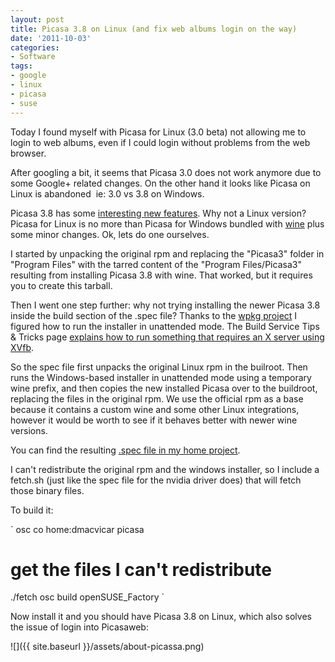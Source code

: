 ```yaml
---
layout: post
title: Picasa 3.8 on Linux (and fix web albums login on the way)
date: '2011-10-03'
categories:
- Software
tags:
- google
- linux
- picasa
- suse
---
```


Today I found myself with Picasa for Linux (3.0 beta) not allowing me to login to web albums, even if I could login without problems from the web browser.

After googling a bit, it seems that Picasa 3.0 does not work anymore due to some Google+ related changes. On the other hand it looks like Picasa on Linux is abandoned &nbsp;ie: 3.0 vs 3.8 on Windows.

Picasa 3.8 has some [interesting new features](http://picasa.google.com/support/bin/answer.py?hl=en&answer=93773). Why not a Linux version? Picasa for Linux is no more than Picasa for Windows bundled with [wine](http://www.winehq.org/) plus some minor changes. Ok, lets do one ourselves.

I started by unpacking the original rpm and replacing the "Picasa3" folder in "Program Files" with the tarred content of the "Program Files/Picasa3" resulting from installing Picasa 3.8 with wine. That worked, but it requires you to create this tarball.

Then I went one step further: why not trying installing the newer Picasa 3.8 inside the build section of the .spec file? Thanks to the [wpkg project](http://wpkg.org/Picasa) I figured how to run the installer in unattended mode. The Build Service Tips & Tricks page [explains how to run something that requires an X server using XVfb](http://en.opensuse.org/openSUSE:Build_Service_Tips_and_Tricks#Building_a_package.2C_which_needs_an_X-Server_during_build).

So the spec file first unpacks the original Linux rpm in the builroot. Then runs the Windows-based installer in unattended mode using a temporary wine prefix, and then copies the new installed Picasa over to the buildroot, replacing the files in the original rpm. We use the official rpm as a base because it contains a custom wine and some other Linux integrations, however it would be worth to see if it behaves better with newer wine versions.

You can find the resulting [.spec file in my home project](https://build.opensuse.org/package/show?package=picasa&project=home%3Admacvicar).

I can't redistribute the original rpm and the windows installer, so I include a fetch.sh (just like the spec file for the nvidia driver does) that will fetch those binary files.

To build it:

`
osc co home:dmacvicar picasa
# get the files I can't redistribute
./fetch
osc build openSUSE_Factory
`

Now install it and you should have Picasa 3.8 on Linux, which also solves the issue of login into Picasaweb:

![]({{ site.baseurl }}/assets/about-picassa.png)

